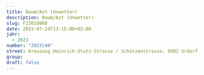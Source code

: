 ```yaml
---
title: Baum/Ast (Unwetter)
description: Baum/Ast (Unwetter)
slug: F23010068
date: 2023-07-24T13:15:00+02:00
jahr:
  - 2023
number: "2023|49"
street: Kreuzung Heinrich-Stutz-Strasse / Schützenstrasse, 8902 Urdorf
group:
draft: false
---
```

